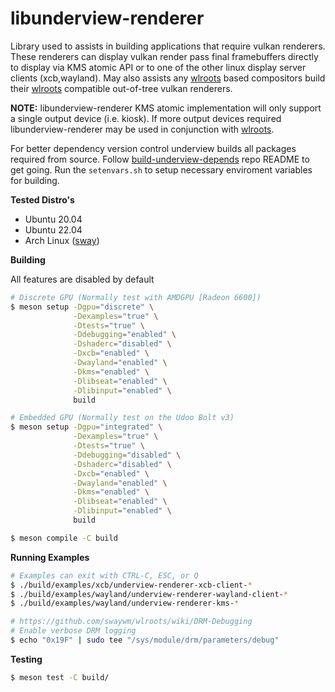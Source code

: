 # libunderview-renderer

Library used to assists in building applications that require vulkan renderers. These renderers can display vulkan render pass
final framebuffers directly to display via KMS atomic API or to one of the other linux display server clients (xcb,wayland). May also assists
any [wlroots](https://gitlab.freedesktop.org/wlroots/wlroots) based compositors build their [wlroots](https://gitlab.freedesktop.org/wlroots/wlroots)
compatible out-of-tree vulkan renderers.

**NOTE:** libunderview-renderer KMS atomic implementation will only support a single output device (i.e. kiosk).
If more output devices required libunderview-renderer may be used in conjunction with [wlroots](https://gitlab.freedesktop.org/wlroots/wlroots).

For better dependency version control underview builds all packages required from source. Follow
[build-underview-depends](https://github.com/under-view/build-underview-depends) repo README to get
going. Run the `setenvars.sh` to setup necessary enviroment variables for building.

**Tested Distro's**
- Ubuntu 20.04
- Ubuntu 22.04
- Arch Linux ([sway](https://github.com/swaywm/sway))

**Building**

All features are disabled by default

```sh
# Discrete GPU (Normally test with AMDGPU [Radeon 6600])
$ meson setup -Dgpu="discrete" \
              -Dexamples="true" \
              -Dtests="true" \
              -Ddebugging="enabled" \
              -Dshaderc="disabled" \
              -Dxcb="enabled" \
              -Dwayland="enabled" \
              -Dkms="enabled" \
              -Dlibseat="enabled" \
              -Dlibinput="enabled" \
              build

# Embedded GPU (Normally test on the Udoo Bolt v3)
$ meson setup -Dgpu="integrated" \
              -Dexamples="true" \
              -Dtests="true" \
              -Ddebugging="disabled" \
              -Dshaderc="disabled" \
              -Dxcb="enabled" \
              -Dwayland="enabled" \
              -Dkms="enabled" \
              -Dlibseat="enabled" \
              -Dlibinput="enabled" \
              build

$ meson compile -C build
```

**Running Examples**
```sh
# Examples can exit with CTRL-C, ESC, or Q
$ ./build/examples/xcb/underview-renderer-xcb-client-*
$ ./build/examples/wayland/underview-renderer-wayland-client-*
$ ./build/examples/wayland/underview-renderer-kms-*

# https://github.com/swaywm/wlroots/wiki/DRM-Debugging
# Enable verbose DRM logging
$ echo "0x19F" | sudo tee "/sys/module/drm/parameters/debug"
```

**Testing**

```sh
$ meson test -C build/
```
